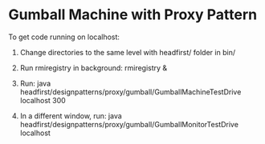 # Gumball Machine with Proxy Pattern

To get code running on localhost:

1. Change directories to the same level with headfirst/ folder in bin/

2. Run rmiregistry in background:
   rmiregistry &

3. Run:
   java headfirst/designpatterns/proxy/gumball/GumballMachineTestDrive localhost 300

4. In a different window, run:
   java headfirst/designpatterns/proxy/gumball/GumballMonitorTestDrive localhost


